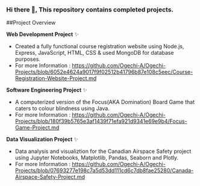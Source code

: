 ### Hi there 👋, This repository contains completed projects.

##Project Overview

**Web Development Project** ✨
* Created a fully functional course registration website using Node.js, Express, JavaScript, HTML, CSS & used MongoDB for database purposes.
* For more Information : https://github.com/Ogechi-A/Ogechi-Projects/blob/6052e4624a9017f9f02512b41796b87e108c5eec/Course-Registration-Website-Project.md

**Software Engineering Project** ✨
* A computerized version of the Focus(AKA Domination) Board Game that caters to colour blindness using Java.
* For more Information : https://github.com/Ogechi-A/Ogechi-Projects/blob/180f39b5765e3af1439f71efa921d9341e69e9b4/Focus-Game-Project.md

**Data Visualization Project** ✨
* Data analysis and visualiztion for the Canadian Airspace Safety project using Jupyter Notebooks, Matplotlib, Pandas, Seaborn and Plotly.
* For more Information : https://github.com/Ogechi-A/Ogechi-Projects/blob/07693277e198c7a5d53dd111cd6c7db8fae25280/Canada-Airspace-Safety-Project.md

<!--
**Ogechi-A/Ogechi-A** is a ✨ _special_ ✨ repository because its `README.md` (this file) appears on your GitHub profile.

Here are some ideas to get you started:

- 🔭 I’m currently working on ...
- 🌱 I’m currently learning ...
- 👯 I’m looking to collaborate on ...
- 🤔 I’m looking for help with ...
- 💬 Ask me about ...
- 📫 How to reach me: ...
- 😄 Pronouns: ...
- ⚡ Fun fact: ...
-->

